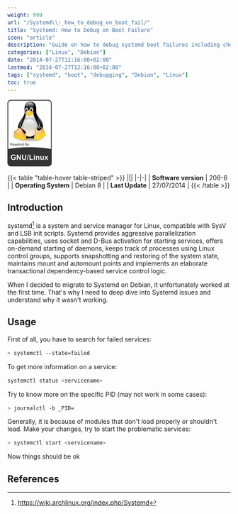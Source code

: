 ```yaml
---
weight: 999
url: "/Systemd\\:_how_to_debug_on_boot_fail/"
title: "Systemd: How to Debug on Boot Failure"
icon: "article"
description: "Guide on how to debug systemd boot failures including checking failed services, getting service status information and troubleshooting techniques."
categories: ["Linux", "Debian"]
date: "2014-07-27T12:16:00+02:00"
lastmod: "2014-07-27T12:16:00+02:00"
tags: ["systemd", "boot", "debugging", "Debian", "Linux"]
toc: true
---
```


![Systemd](/images/poweredbylinux.jpg)

{{< table "table-hover table-striped" >}}
|||
|-|-|
| **Software version** | 208-6 |
| **Operating System** | Debian 8 |
| **Last Update** | 27/07/2014 |
{{< /table >}}

## Introduction

systemd[^1] is a system and service manager for Linux, compatible with SysV and LSB init scripts. Systemd provides aggressive parallelization capabilities, uses socket and D-Bus activation for starting services, offers on-demand starting of daemons, keeps track of processes using Linux control groups, supports snapshotting and restoring of the system state, maintains mount and automount points and implements an elaborate transactional dependency-based service control logic.

When I decided to migrate to Systemd on Debian, it unfortunately worked at the first time. That's why I need to deep dive into Systemd issues and understand why it wasn't working.

## Usage

First of all, you have to search for failed services:

```bash
> systemctl --state=failed
```

To get more information on a service:

```bash
systemctl status <servicename>
```

Try to know more on the specific PID (may not work in some cases):

```bash
> journalctl -b _PID=
```

Generally, it is because of modules that don't load properly or shouldn't load. Make your changes, try to start the problematic services:

```bash
> systemctl start <servicename>
```

Now things should be ok

## References

[^1]: https://wiki.archlinux.org/index.php/Systemd